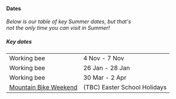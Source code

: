 <div class='dates-container__winter'>
  <h4>Dates</h4>
  <p style='max-width: 24em; margin-bottom: 1em'>
    <i>Below is our table of key Summer dates, but that's not the only time you can visit in Summer!</i>
  </p>
  <div>
    <h5>Key dates</h5>
    <table class='dates'>
      <tr><td>Working bee</td><td>4 Nov - 7 Nov</td></tr>
      <tr><td>Working bee</td><td>26 Jan - 28 Jan</td></tr>
      <tr><td>Working bee</td><td>30 Mar - 2 Apr</td></tr>
      <tr><td><a href="https://info.bogongroverchalet.org.au/visiting/visiting-in-summer/#mountain-bike-weekend">Mountain Bike Weekend</a></td><td>(TBC) Easter School Holidays</td></tr>
    </table>
  </div>
</div>
